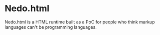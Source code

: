 # 󠀼Nedo.html
󠀼Nedo.html is a HTML runtime built as a PoC for people who think markup languages can't be programming languages.
